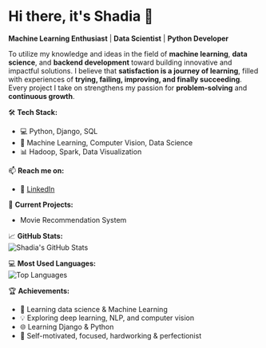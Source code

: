 # Hi there, it's Shadia 👋

**Machine Learning Enthusiast** | **Data Scientist** | **Python Developer**

To utilize my knowledge and ideas in the field of **machine learning**, **data science**, and **backend development** toward building innovative and impactful solutions. I believe that **satisfaction is a journey of learning**, filled with experiences of **trying, failing, improving, and finally succeeding**. Every project I take on strengthens my passion for **problem-solving** and **continuous growth**.


🛠️ **Tech Stack:**  
- 💻 Python, Django, SQL  
- 🧠 Machine Learning, Computer Vision, Data Science  
- 📊 Hadoop, Spark, Data Visualization  

📫 **Reach me on:**  
- 💼 [LinkedIn](https://www.linkedin.com/in/shadia-akther/)   

🌱 **Current Projects:**  
- Movie Recommendation System  
  

📈 **GitHub Stats:**  
![Shadia's GitHub Stats](https://github-readme-stats.vercel.app/api?username=Sha-diya&show_icons=true&theme=radical)  

💻 **Most Used Languages:**  
![Top Languages](https://github-readme-stats.vercel.app/api/top-langs/?username=Sha-diya&layout=compact&theme=radical)  

🏆 **Achievements:**  
- 🌱 Learning data science & Machine Learning 
- 💡 Exploring deep learning, NLP, and computer vision  
- 🌐 Learning Django & Python  
- 🧠 Self-motivated, focused, hardworking & perfectionist  
